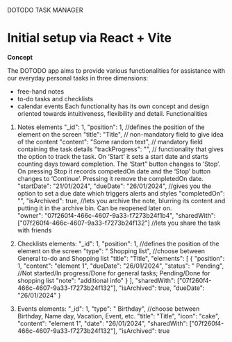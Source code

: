 DOTODO TASK MANAGER

# Initial setup via React + Vite

**Concept**

The DOTODO app aims to provide various functionalities for assistance with our everyday personal tasks in three dimensions: 
-	free-hand notes 
-	to-do tasks and checklists
-	calendar events
Each functionality has its own concept and design oriented towards intuitiveness, flexibility and detail. 
Functionalities
1)	Notes elements
      "_id": 1,
      "position": 1, 			            //defines the position of the element on the screen
      "title": "Title",			          // non-mandatory field to give idea of the content
      "content": "Some random text", 	// mandatory field containing the task details
      "trackProgress": "",	          // functionality that gives the option to track the task. On ‘Start’ it sets a start date and starts counting days toward                                              completion. The ‘Start” button changes to ‘Stop’. On pressing Stop it records competedOn date and the ‘Stop’ button                                                 changes to ‘Continue’. Pressing it remove the completedOn date. 
      "startDate": "21/01/2024",
      "dueDate": "26/01/2024",	      //gives you the option to set a due date which triggers alerts and styles
      "completedOn": "",
      "isArchived": true,	            //lets you archive the note, blurring its content and putting it in the archive bin. Can be reopened later on.  
      "owner": "07f260f4-466c-4607-9a33-f7273b24f1b4",
      "sharedWith": ["07f260f4-466c-4607-9a33-f7273b24f132"] //lets you share the task with friends 

2)	Checklists elements:
    "_id": 1,
    "position": 1,			              //defines the position of the element on the screen
    "type": " Shopping list",	        //choose between General to-do and Shopping list
    "title": "Title",
    "elements": [
    {
        "position": 1,
        "content": "element 1",
        "dueDate": "26/01/2024", 
        "status": " Pending", 	       //Not started/In progress/Done for general tasks; Pending/Done for shopping list
        "note": "additional info"
      }
    ],
    "sharedWith": ["07f260f4-466c-4607-9a33-f7273b24f132"],
    "isArchived": true,
    "dueDate": "26/01/2024"
  }

4)	Events elements:
    "_id": 1,
    "type": " Birthday",	             //choose between Birthday, Name day, Vacation, Event, etc.
    "title": "Title",
     "icon": "cake",
     "content": "element 1",
     "date": "26/01/2024",
    "sharedWith": ["07f260f4-466c-4607-9a33-f7273b24f132"],
    "isArchived": true


